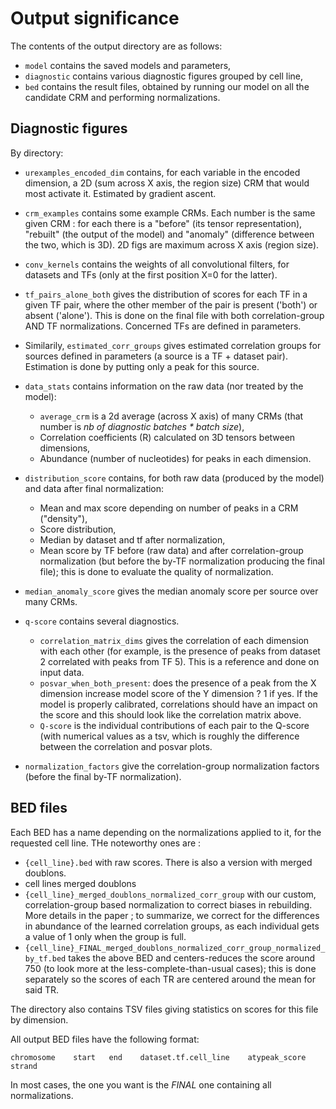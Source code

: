 # Output significance

The contents of the output directory are as follows:

- `model` contains the saved models and parameters,
- `diagnostic` contains various diagnostic figures grouped by cell line,
- `bed` contains the result files, obtained by running our model on all the candidate CRM and performing normalizations.


## Diagnostic figures

By directory:

- `urexamples_encoded_dim` contains, for each variable in the encoded dimension, a 2D (sum across X axis, the region size) CRM that would most activate it. Estimated by gradient ascent.

- `crm_examples` contains some example CRMs. Each number is the same given CRM : for each there is a "before" (its tensor representation), "rebuilt" (the output of the model) and "anomaly" (difference between the two, which is 3D). 2D figs are maximum across X axis (region size).

- `conv_kernels` contains the weights of all convolutional filters, for datasets and TFs (only at the first position X=0 for the latter).

- `tf_pairs_alone_both` gives the distribution of scores for each TF in a given TF pair, where the other member of the pair is present ('both') or absent ('alone'). This is done on the final file with both correlation-group AND TF normalizations. Concerned TFs are defined in parameters.

- Similarily, `estimated_corr_groups` gives estimated correlation groups for sources defined in parameters (a source is a TF + dataset pair). Estimation is done by putting only a peak for this source.

- `data_stats` contains information on the raw data (nor treated by the model):
  - `average_crm` is a 2d average (across X axis) of many CRMs (that number is *nb of diagnostic batches \* batch size*),
  - Correlation coefficients (R) calculated on 3D tensors between dimensions,
  - Abundance (number of nucleotides) for peaks in each dimension.

- `distribution_score` contains, for both raw data (produced by the model) and data after final normalization:
  - Mean and max score depending on number of peaks in a CRM ("density"),
  - Score distribution,
  - Median by dataset and tf after normalization,
  - Mean score by TF before (raw data) and after correlation-group normalization (but before the by-TF normalization producing the final file); this is done to evaluate the quality of normalization.

- `median_anomaly_score` gives the median anomaly score per source over many CRMs.

- `q-score` contains several diagnostics.
  - `correlation_matrix_dims` gives the correlation of each dimension with each other (for example, is the presence of peaks from dataset 2 correlated with peaks from TF 5). This is a reference and done on input data.
  - `posvar_when_both_present`: does the presence of a peak from the X dimension increase model score of the Y dimension ? 1 if yes. If the model is properly calibrated, correlations should have an impact on the score and this should look like the correlation matrix above.
  - `Q-score` is the individual contributions of each pair to the Q-score (with numerical values as a tsv, which is roughly the difference between the correlation and posvar plots.

- `normalization_factors` give the correlation-group normalization factors (before the final by-TF normalization).

## BED files

Each BED has a name depending on the normalizations applied to it, for the requested cell line. THe noteworthy ones are :
- `{cell_line}.bed` with raw scores. There is also a version with merged doublons.
- cell lines merged doublons
- `{cell_line}_merged_doublons_normalized_corr_group` with our custom, correlation-group based normalization to correct biases in rebuilding. More details in the paper ; to summarize, we correct for the differences in abundance of the learned correlation groups, as each individual gets a value of 1 only when the group is full.
- `{cell_line}_FINAL_merged_doublons_normalized_corr_group_normalized_by_tf.bed` takes the above BED and centers-reduces the score around 750 (to look more at the less-complete-than-usual cases); this is done separately so the scores of each TR are centered around the mean for said TR.

The directory also contains TSV files giving statistics on scores for this file by dimension.

All output BED files have the following format:

```
chromosome    start   end    dataset.tf.cell_line    atypeak_score   strand
```

In most cases, the one you want is the *FINAL* one containing all normalizations.
